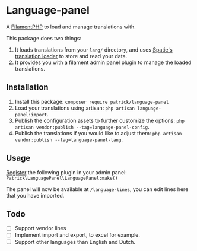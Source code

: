 # Language-panel

A [FilamentPHP](https://filamentphp.com/) to load and manage translations with.

This package does two things:

1. It loads translations from your `lang/` directory, and uses
[Spatie's translation loader](https://github.com/spatie/laravel-translation-loader)
to store and read your data.
2. It provides you with a filament admin panel plugin to manage the loaded translations.

## Installation

1. Install this package: `composer require patrick/language-panel`
2. Load your translations using artisan: `php artisan language-panel:import`.
3. Publish the configuration assets to further customize the options:
`php artisan vendor:publish --tag=language-panel-config`.
4. Publish the translations if you would like to adjust them:
`php artisan vendor:publish --tag=language-panel-lang`.

## Usage

[Register](https://filamentphp.com/docs/3.x/panels/plugins#fluently-instantiating-the-plugin-class)
the following plugin in your admin panel: `Patrick\LanguagePanel\LanguagePanel:make()`

The panel will now be available at `/language-lines`, you can edit lines here that
you have imported.

## Todo

- [ ] Support vendor lines
- [ ] Implement import and export, to excel for example.
- [ ] Support other languages than English and Dutch.
